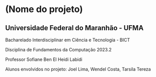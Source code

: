 # (Nome do projeto) 
## Universidade Federal do Maranhão - UFMA
Bacharelado Interdisciplinar em Ciência e Tecnologia - BICT

Disciplina de Fundamentos da Computação 2023.2

Professor Sofiane Ben El Heidi Labidi

Alunos envolvidos no projeto: Joel Lima, Wendel Costa, Tarsila Tereza


